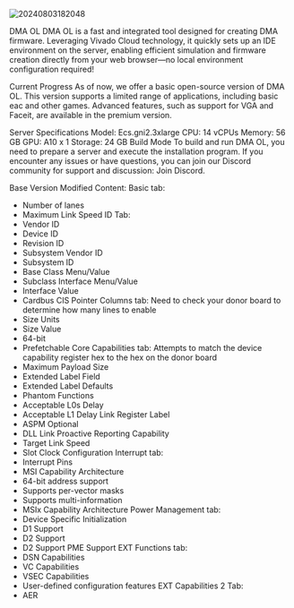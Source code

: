 

![20240803182048](https://github.com/user-attachments/assets/14364952-f85e-4eba-bc6a-8423f76b12ba)

DMA OL
DMA OL is a fast and integrated tool designed for creating DMA firmware. Leveraging Vivado Cloud technology, it quickly sets up an IDE environment on the server, enabling efficient simulation and firmware creation directly from your web browser—no local environment configuration required!

Current Progress
As of now, we offer a basic open-source version of DMA OL. This version supports a limited range of applications, including basic eac and other games. Advanced features, such as support for VGA and Faceit, are available in the premium version.

Server Specifications
Model: Ecs.gni2.3xlarge
CPU: 14 vCPUs
Memory: 56 GB
GPU: A10 x 1
Storage: 24 GB
Build Mode
To build and run DMA OL, you need to prepare a server and execute the installation program. If you encounter any issues or have questions, you can join our Discord community for support and discussion: Join Discord.

Base Version Modified Content:
 Basic tab:
- Number of lanes
- Maximum Link Speed
ID Tab:
- Vendor ID
- Device ID
- Revision ID
- Subsystem Vendor ID
- Subsystem ID
- Base Class Menu/Value
- Subclass Interface Menu/Value
- Interface Value
- Cardbus CIS Pointer
Columns tab:
Need to check your donor board to determine how many lines to enable
- Size Units
- Size Value
- 64-bit
- Prefetchable
Core Capabilities tab:
Attempts to match the device capability register hex to the hex on the donor board
- Maximum Payload Size
- Extended Label Field
- Extended Label Defaults
- Phantom Functions
- Acceptable L0s Delay
- Acceptable L1 Delay
Link Register Label
- ASPM Optional
- DLL Link Proactive Reporting Capability
- Target Link Speed
- Slot Clock Configuration
Interrupt tab:
- Interrupt Pins
- MSI Capability Architecture
- 64-bit address support
- Supports per-vector masks
- Supports multi-information
- MSIx Capability Architecture
Power Management tab:
- Device Specific Initialization
- D1 Support
- D2 Support
- D2 Support PME Support
EXT Functions tab:
- DSN Capabilities
- VC Capabilities
- VSEC Capabilities
- User-defined configuration features
EXT Capabilities 2 Tab:
- AER

